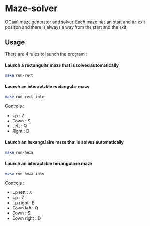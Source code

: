 # Maze-solver
OCaml maze generator and solver. Each maze has an start and an exit position and there is always a way from the start and the exit.

## Usage

There are 4 rules to launch the program :

#### Launch a rectangular maze that is solved automatically

```bash
make run-rect
```

#### Launch an interactable rectangular maze

```bash
make run-rect-inter
```

Controls :
- Up : Z
- Down : S
- Left : Q
- Right : D

#### Launch an hexangulaire maze that is solves automatically

```bash
make run-hexa
```

#### Launch an interactable hexangulaire maze

```bash
make run-hexa-inter
```

Controls :
- Up left : A
- Up : Z
- Up right : E
- Down left : Q
- Down : S
- Down right : D
